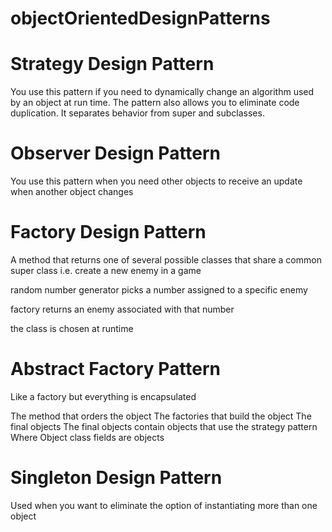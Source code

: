 # objectOrientedDesignPatterns

# Strategy Design Pattern

 You use this pattern if you need to dynamically change an algorithm used by an object at run time. 
The pattern also allows you to eliminate code duplication. It separates behavior from super and subclasses. 

# Observer Design Pattern

You use this pattern when you need other objects to receive an update when another object changes

# Factory Design Pattern

A method that returns one of several possible classes that share a common super class
i.e. 
create a new enemy in a game

random number generator picks a number assigned to a specific enemy

factory returns an enemy associated with that number 

the class is chosen at runtime

# Abstract Factory Pattern

Like a factory but everything is encapsulated

The method that orders the object
The factories that build the object
The final objects
The final objects contain objects that use the strategy pattern 
Where Object class fields are objects

# Singleton Design Pattern

Used when you want to eliminate the option of instantiating more than one object
